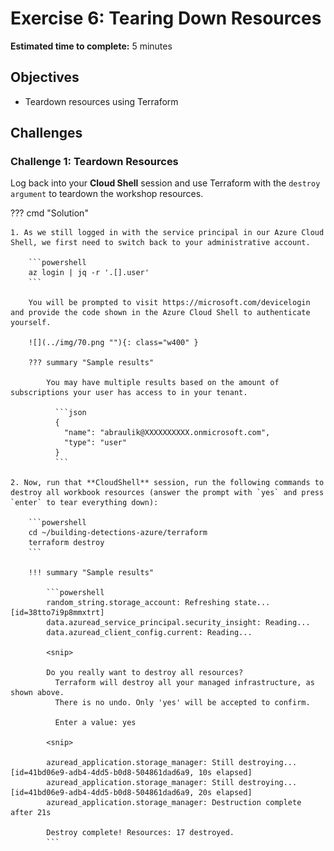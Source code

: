 # Exercise 6: Tearing Down Resources

**Estimated time to complete:** 5 minutes

## Objectives

* Teardown resources using Terraform

## Challenges

### Challenge 1: Teardown Resources

Log back into your **Cloud Shell** session and use Terraform with the `destroy argument` to teardown the workshop resources.

??? cmd "Solution"

    1. As we still logged in with the service principal in our Azure Cloud Shell, we first need to switch back to your administrative account.

        ```powershell
        az login | jq -r '.[].user'
        ```

        You will be prompted to visit https://microsoft.com/devicelogin and provide the code shown in the Azure Cloud Shell to authenticate yourself.

        ![](../img/70.png ""){: class="w400" }

        ??? summary "Sample results"

            You may have multiple results based on the amount of subscriptions your user has access to in your tenant.

              ```json
              {                                                         
                "name": "abraulik@XXXXXXXXXX.onmicrosoft.com",
                "type": "user"
              }
              ```

    2. Now, run that **CloudShell** session, run the following commands to destroy all workbook resources (answer the prompt with `yes` and press `enter` to tear everything down):

        ```powershell
        cd ~/building-detections-azure/terraform
        terraform destroy
        ```

        !!! summary "Sample results"

            ```powershell
            random_string.storage_account: Refreshing state... [id=38tto7i9p8mmxtrt]
            data.azuread_service_principal.security_insight: Reading...
            data.azuread_client_config.current: Reading...

            <snip>

            Do you really want to destroy all resources?
              Terraform will destroy all your managed infrastructure, as shown above.
              There is no undo. Only 'yes' will be accepted to confirm.

              Enter a value: yes

            <snip>

            azuread_application.storage_manager: Still destroying... [id=41bd06e9-adb4-4dd5-b0d8-504861dad6a9, 10s elapsed]
            azuread_application.storage_manager: Still destroying... [id=41bd06e9-adb4-4dd5-b0d8-504861dad6a9, 20s elapsed]
            azuread_application.storage_manager: Destruction complete after 21s

            Destroy complete! Resources: 17 destroyed.
            ```
